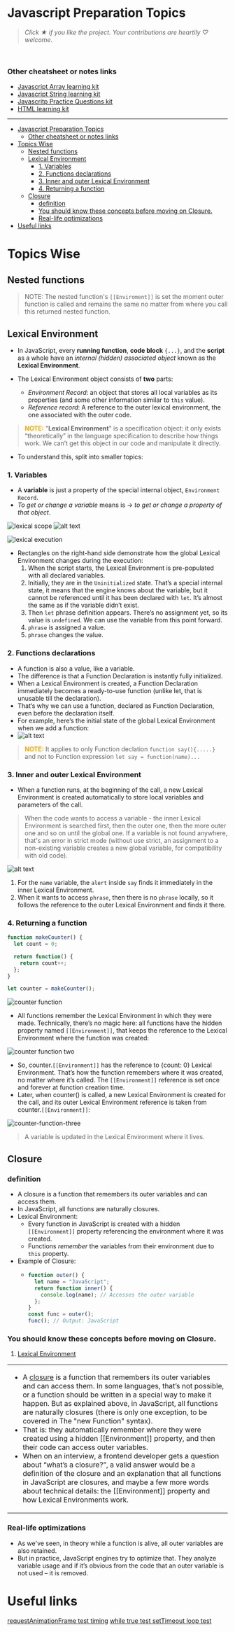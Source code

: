 # Javascript Preparation Topics

> *Click &#9733; if you like the project. Your contributions are heartily &#9825; welcome.*

<br/>

### Other cheatsheet or notes links

- [Javascript Array learning kit](https://hakeemsalman.github.io/javascript-array-cheatsheet/)
- [Javascript String learning kit](https://hakeemsalman.github.io/javascript-string-cheatsheet/)
- [Javascritp Practice Questions kit](https://github.com/hakeemsalman/javascript-practice-questions)
- [HTML learning kit](https://hakeemsalman.github.io/html-learning-kit/)

--- 

- [Javascript Preparation Topics](#javascript-preparation-topics)
    - [Other cheatsheet or notes links](#other-cheatsheet-or-notes-links)
- [Topics Wise](#topics-wise)
  - [Nested functions](#nested-functions)
  - [Lexical Environment](#lexical-environment)
    - [1. Variables](#1-variables)
    - [2. Functions declarations](#2-functions-declarations)
    - [3. Inner and outer Lexical Environment](#3-inner-and-outer-lexical-environment)
    - [4. Returning a function](#4-returning-a-function)
  - [Closure](#closure)
    - [definition](#definition)
    - [You should know these concepts before moving on Closure.](#you-should-know-these-concepts-before-moving-on-closure)
    - [Real-life optimizations](#real-life-optimizations)
- [Useful links](#useful-links)



# Topics Wise

## Nested functions


> NOTE: The nested function's `[[Enviroment]]` is set the moment outer function is called and remains the same no matter from where you call this returned nested function.

## Lexical Environment

- In JavaScript, every **running function**, **code block** `{...}`, and the **script** as a whole have an *internal (hidden) associated object* known as the **Lexical Environment**.

- The Lexical Environment object consists of **two** parts:
  - *Environment Record*: an object that stores all local variables as its properties (and some other information similar to `this` value).
  - *Reference record*: A reference to the outer lexical environment, the one associated with the outer code.

> <span style="color: orange;">**NOTE:**</span> "**Lexical Environment**" is a specification object: it only exists “theoretically” in the language specification to describe how things work. We can’t get this object in our code and manipulate it directly.


- To understand this, split into smaller topics:

### 1. Variables

- A **variable** is just a property of the special internal object, `Environment Record`.
- *To get or change a variable* means is -> *to get or change a property of that object*.

![lexical scope](/assets/lexical-scope.png)
![alt text](/assets/lexical%20scope%20variable.png)

![lexical execution](/assets/lexical%20execution.png)

- Rectangles on the right-hand side demonstrate how the global Lexical Environment changes during the execution:
  1. When the script starts, the Lexical Environment is pre-populated with all declared variables.
  2. Initially, they are in the `Uninitialized` state. That’s a special internal state, it means that the engine knows about the variable, but it cannot be referenced until it has been declared with `let`. It’s almost the same as if the variable didn’t exist.
  3. Then `let` phrase definition appears. There’s no assignment yet, so its value is `undefined`. We can use the variable from this point forward.
  4. `phrase` is assigned a value.
  5. `phrase` changes the value.

### 2. Functions declarations

- A function is also a value, like a variable.
- The difference is that a Function Declaration is instantly fully initialized.
- When a Lexical Environment is created, a Function Declaration immediately becomes a ready-to-use function (unlike let, that is unusable till the declaration).
- That’s why we can use a function, declared as Function Declaration, even before the declaration itself.
- For example, here’s the initial state of the global Lexical Environment when we add a function:
- ![alt text](/assets/lexical%20function%20scope.png)

> <span style="color: orange;">**NOTE:**</span> It applies to only Function declation `function say(){.....}` and not to Function expression `let say = function(name)...`


### 3. Inner and outer Lexical Environment

- When a function runs, at the beginning of the call, a new Lexical Environment is created automatically to store local variables and parameters of the call.

> When the code wants to access a variable - the inner Lexical Environment is searched first, then the outer one, then the more outer one and so on until the global one.
> If a variable is not found anywhere, that's an error in strict mode (without use strict, an assignment to a non-existing variable creates a new global variable, for compatibility with old code).

![alt text](/assets/innerouterLexicalscope.png)

1. For the `name` variable, the `alert` inside `say` finds it immediately in the inner Lexical Environment.
1. When it wants to access `phrase`, then there is no `phrase` locally, so it follows the reference to the outer Lexical Environment and finds it there.

### 4. Returning a function

```js
function makeCounter() {
  let count = 0;

  return function() {
    return count++;
  };
}

let counter = makeCounter();
```

![counter function](/assets/counter-function-one.png)

- All functions remember the Lexical Environment in which they were made. Technically, there’s no magic here: all functions have the hidden property named `[[Environment]]`, that keeps the reference to the Lexical Environment where the function was created:

![counter function two](/assets/counter-function-two.png)
- So, counter.`[[Environment]]` has the reference to {count: 0} Lexical Environment. That’s how the function remembers where it was created, no matter where it’s called. The `[[Environment]]` reference is set once and forever at function creation time.
- Later, when counter() is called, a new Lexical Environment is created for the call, and its outer Lexical Environment reference is taken from counter.`[[Environment]]`:

![counter-function-three](/assets/counter-function-three.png)

> A variable is updated in the Lexical Environment where it lives.


## Closure

### definition

- A closure is a function that remembers its outer variables and can access them.
- In JavaScript, all functions are naturally closures.
- Lexical Environment:
  - Every function in JavaScript is created with a hidden `[[Environment]]` property referencing the environment where it was created.
  - Functions *remember* the variables from their environment due to `this` property.
- Example of Closure:
    - ```js
      function outer() {
        let name = "JavaScript";
        return function inner() {
          console.log(name); // Accesses the outer variable
        };
      }
      const func = outer();
      func(); // Output: JavaScript
      ```

### You should know these concepts before moving on Closure.

1. [Lexical Environment](#lexical-environment)

<table>
  <tr>
  <td>


  - A [closure](https://en.wikipedia.org/wiki/Closure_(computer_programming)) is a function that remembers its outer variables and can access them. In some languages, that’s not possible, or a function should be written in a special way to make it happen. But as explained above, in JavaScript, all functions are naturally closures (there is only one exception, to be covered in The "new Function" syntax).
  - That is: they automatically remember where they were created using a hidden [[Environment]] property, and then their code can access outer variables.
  - When on an interview, a frontend developer gets a question about “what’s a closure?”, a valid answer would be a definition of the closure and an explanation that all functions in JavaScript are closures, and maybe a few more words about technical details: the [[Environment]] property and how Lexical Environments work.


  </td>
  </tr>
</table>

### Real-life optimizations

- As we've seen, in theory while a function is alive, all outer variables are also retained.
- But in practice, JavaScript engines try to optimize that. They analyze variable usage and if it’s obvious from the code that an outer variable is not used – it is removed.


# Useful links

[requestAnimationFrame test timing](https://event-loop-tests.glitch.me/raf-timing-test.html)
[while true test ](https://event-loop-tests.glitch.me/while-true-test.html)
[setTimeout loop test](https://event-loop-tests.glitch.me/setTimeout-loop.html)